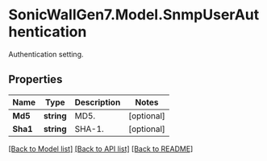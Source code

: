# SonicWallGen7.Model.SnmpUserAuthentication
Authentication setting.

## Properties

Name | Type | Description | Notes
------------ | ------------- | ------------- | -------------
**Md5** | **string** | MD5. | [optional] 
**Sha1** | **string** | SHA-1. | [optional] 

[[Back to Model list]](../README.md#documentation-for-models) [[Back to API list]](../README.md#documentation-for-api-endpoints) [[Back to README]](../README.md)

